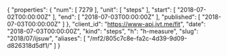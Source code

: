 {
  "properties": {
    "num": [
      7279
    ],
    "unit": [
      "steps"
    ],
    "start": [
      "2018-07-02T00:00:00Z"
    ],
    "end": [
      "2018-07-03T00:00:00Z"
    ],
    "published": [
      "2018-07-03T00:00:00Z"
    ]
  },
  "client_id": "https://www-api.jvt.me/fit",
  "date": "2018-07-03T00:00:00Z",
  "kind": "steps",
  "h": "h-measure",
  "slug": "2018/07/ijsuw",
  "aliases": [
    "/mf2/805c7c8e-fa2c-4d39-9d09-d826318d5df1/"
  ]
}
